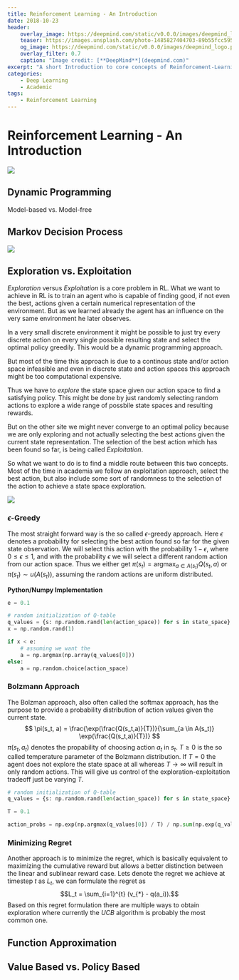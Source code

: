 ```yaml
---
title: Reinforcement Learning - An Introduction
date: 2018-10-23
header:
    overlay_image: https://deepmind.com/static/v0.0.0/images/deepmind_logo.png
    teaser: https://images.unsplash.com/photo-1485827404703-89b55fcc595e?ixlib=rb-0.3.5&ixid=eyJhcHBfaWQiOjEyMDd9&s=139f00301feb37e712adda8bf9d8b91f&auto=format&fit=crop&w=1500&q=80
    og_image: https://deepmind.com/static/v0.0.0/images/deepmind_logo.png
    overlay_filter: 0.7
    caption: "Image credit: [**DeepMind**](deepmind.com)"
excerpt: "A short Introduction to core concepts of Reinforcement-Learning"
categories:
    - Deep Learning
    - Academic
tags:
    - Reinforcement Learning
---
```


# Reinforcement Learning - An Introduction

![](https://www.kdnuggets.com/images/reinforcement-learning-fig1-700.jpg)

## Dynamic Programming

Model-based vs. Model-free

## Markov Decision Process

![](https://upload.wikimedia.org/wikipedia/commons/thumb/a/ad/Markov_Decision_Process.svg/400px-Markov_Decision_Process.svg.png)

## Exploration vs. Exploitation

*Exploration* versus *Exploitation* is a core problem in RL. What we want to achieve in RL is to train an agent who is capable of finding good, if not even the best, actions given a certain numerical representation of the environment. But as we learned already the agent has an influence on the very same environment he later observes.

In a very small discrete environment it might be possible to just try every discrete action on every single possible resulting state and select the optimal policy greedily. This would be a dynamic programming approach.

But most of the time this approach is due to a continous state and/or action space infeasible and even in discrete state and action spaces this approach might be too computational expensive.

Thus we have to *explore* the state space given our action space to find a satisfying policy. This might be done by just randomly selecting random actions to explore a wide range of possbile state spaces and resulting rewards.

But on the other site we might never converge to an optimal policy because we are only exploring and not actually selecting the best actions given the current state representation. The selection of the best action which has been found so far, is being called *Exploitation*.

So what we want to do is to find a middle route between this two concepts.
Most of the time in academia we follow an exploitation approach, select the best action, but also include some sort of randomness to the selection of the action to achieve a state space exploration.

![](https://www.oreilly.com/library/view/the-innovation-book/9781292011905/images/f0227_01.png)

### $\epsilon$-Greedy

The most straight forward way is the so called $\epsilon$-greedy approach. Here $\epsilon$ denotes a probability for selecting the best action found so far for the given state observation.
We will select this action with the probability $1 - \epsilon$, where $0 \leq \epsilon \leq 1$, and with the probability $\epsilon$ we will select a different random action from our action space. Thus we either get $\pi(s_t) = \text{argmax}_{a \in A(s_t)}Q(s_t,a)$ or $\pi(s_t) \sim u(A(s_t))$, assuming the random actions are uniform distributed.

**Python/Numpy Implementation**

```python
e = 0.1

# random initialization of Q-table
q_values = {s: np.random.rand(len(action_space)) for s in state_space}
x = np.random.rand(1)

if x < e:
    # assuming we want the 
    a = np.argmax(np.array(q_values[0]))
else:
    a = np.random.choice(action_space)
```

### Bolzmann Approach

The Bolzman approach, also often called the softmax approach, has the purpose to provide a probability distribution of action values given the current state.
$$
\pi(s_t, a) = \frac{\exp(\frac{Q(s_t,a)}{T})}{\sum_{a \in A(s_t)} \exp(\frac{Q(s_t,a)}{T})}
$$
$\pi(s_t, a_t)$ denotes the propability of choosing action $a_t$ in $s_t$. $T \geq 0$ is the so called temperature parameter of the Bolzmann distribution. If $T=0$ the agent does not explore the state space at all whereas $T \rightarrow \infty$ will result in only random actions. This will give us control of the exploration-exploitation tradeoff just be varying $T$.

```python
# random initialization of Q-table
q_values = {s: np.random.rand(len(action_space)) for s in state_space}

T = 0.1

action_probs = np.exp(np.argmax(q_values[0]) / T) / np.sum(np.exp(q_values[0]/ T))
```

### Minimizing Regret

Another approach is to minimize the regret, which is basically equivalent to maximizing the cumulative reward but allows a better distinction between the linear and sublinear reward case. Lets denote the regret we achieve at timestep $t$ as $L_t$, we can formulate the regret as 
$$L_t = \sum_{i=1}^{t} (v_{*} - q(a_i)).$$
Based on this regret formulation there are multiple ways to obtain exploration where currently the *UCB* algorithm is probably the most common one.

## Function Approximation

## Value Based vs. Policy Based